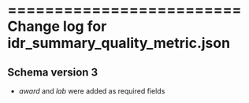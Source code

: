 =========================
Change log for idr_summary_quality_metric.json
=========================

Schema version 3
----------------

* *award* and *lab* were added as required fields